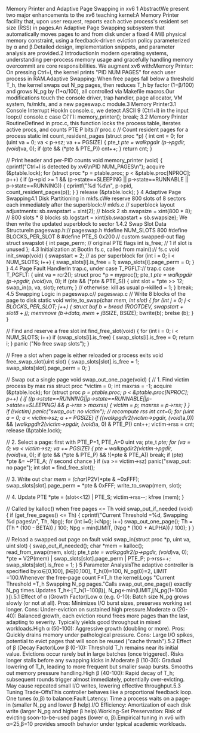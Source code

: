 Memory Printer and Adaptive Page Swapping in xv6 
1 AbstractWe present two major enhancements to the xv6 teaching kernel:A Memory Printer facility that, upon user request, reports each active process's resident set size (RSS) in pages.An Adaptive Page Swapping subsystem that automatically moves pages to and from disk under a fixed 4 MiB physical memory constraint, using a feedback-driven eviction policy parameterized by α and β.Detailed design, implementation snippets, and parameter analysis are provided.2 IntroductionIn modern operating systems, understanding per-process memory usage and gracefully handling memory overcommit are core responsibilities. We augment xv6 with:Memory Printer: On pressing Ctrl+I, the kernel prints "PID NUM PAGES" for each user process in RAM.Adaptive Swapping: When free pages fall below a threshold T_h, the kernel swaps out N_pg pages, then reduces T_h by factor (1−β/100) and grows N_pg by (1+α/100), all controlled via Makefile macros.Our modifications touch the console driver, trap handler, page allocator, VM system, fs/mkfs, and a new pageswap.c module.3 Memory Printer3.1 Console Interrupt HookIn console.c, we detect ASCII 9 (Ctrl+I) in the input loop:// console.c
case C('I'):
memory_printer();
break;
3.2 Memory Printer RoutineDefined in proc.c, this function locks the process table, iterates active procs, and counts PTE P bits:// proc.c
// Count resident pages for a process
static int
count_resident_pages (struct proc *p) {
  int cnt = 0;
  for (uint va = 0; va < p->sz; va += PGSIZE) {
    pte_t *pte = walkpgdir (p->pgdir, (void*)va, 0);
    if (pte && (*pte & PTE_P))
      cnt++;
  }
  return cnt;
}

// Print header and per-PID counts
void
memory_printer (void) {
  cprintf("Ctrl+I is detected by xv6\nPID NUM_PAGES\n");
  acquire (&ptable.lock);
  for (struct proc *p = ptable.proc; p < &ptable.proc[NPROC]; p++) {
    if (p->pid >= 1 && (p->state==SLEEPING || p->state==RUNNABLE || p->state==RUNNING))
    {
      cprintf("%d %d\n", p->pid, count_resident_pages(p));
    }
  }
  release (&ptable.lock);
}
4 Adaptive Page Swapping4.1 Disk Partitioning in mkfs.cWe reserve 800 slots of 8 sectors each immediately after the superblock:// mkfs.c
// superblock layout adjustments:
sb.swapstart = xint(2); // block 2
sb.swapsize = xint(800 * 8); // 800 slots * 8 blocks
sb.logstart = xint(sb.swapstart + sb.swapsize);
We then write the updated superblock to sector 1.4.2 Swap Slot Data StructureIn pageswap.h:// pageswap.h
#define NUM_SLOTS 800
#define BLOCKS_PER_SLOT 8
#define PTE_S 0x200 // custom swapped-out flag
struct swapslot {
  int page_perm; // original PTE flags
  int is_free; // 1 if slot is unused
};
4.3 Initialization at BootIn fs.c, called from main():// fs.c
void
init_swap(void) {
  swapstart = 2; // as per superblock
  for (int i = 0; i < NUM_SLOTS; i++) {
    swap_slots[i].is_free = 1;
    swap_slots[i].page_perm = 0;
  }
}
4.4 Page Fault HandlerIn trap.c, under case T_PGFLT:// trap.c
case T_PGFLT: {
  uint va = rcr2();
  struct proc *p = myproc();
  pte_t *pte = walkpgdir (p->pgdir, (void*)va, 0);
  if (pte && (*pte & PTE_S)) {
    uint slot = *pte >> 12;
    swap_in(p, va, slot);
    return;
  }
  // otherwise: kill as usual
  p->killed = 1;
} break;
4.5 Swapping Logic in pageswap.c// pageswap.c
// Write 8 blocks of the page to disk
static void
write_to_swap(char *mem, int slot) {
  for (int j = 0; j < BLOCKS_PER_SLOT; j++) {
    struct buf *b = bread (ROOTDEV, swapstart + slot*8 + j);
    memmove (b->data, mem + j*BSIZE, BSIZE);
    bwrite(b);
    brelse (b);
  }
}

// Find and reserve a free slot
int
find_free_slot(void) {
  for (int i = 0; i < NUM_SLOTS; i++)
    if (swap_slots[i].is_free) {
      swap_slots[i].is_free = 0;
      return i;
    }
  panic ("No free swap slots");
}

// Free a slot when page is either reloaded or process exits
void
free_swap_slot(uint slot) {
  swap_slots[slot].is_free = 1;
  swap_slots[slot].page_perm = 0;
}

// Swap out a single page
void
swap_out_one_page(void) {
  // 1. Find victim process by max rss
  struct proc *victim = 0; int maxrss = -1;
  acquire (&ptable.lock);
  for (struct proc *p = ptable.proc; p < &ptable.proc[NPROC]; p++) {
    if ((p->state==RUNNING||p->state==RUNNABLE||p->state==SLEEPING) && p->rss > maxrss) {
      victim = p; maxrss = p->rss;
    }
  }
  if (!victim) panic("swap_out: no victim");
  // recompute rss
  int cnt=0;
  for (uint a = 0; a < victim->sz; a += PGSIZE)
    if ((walkpgdir2(victim->pgdir, (void*)a,0)) && (*walkpgdir2(victim->pgdir, (void*)a, 0) & PTE_P))
      cnt++;
  victim->rss = cnt;
  release (&ptable.lock);
  
  // 2. Select a page: first with PTE_P=1, PTE_A=0
  uint va; pte_t *pte;
  for (va = 0; va < victim->sz; va += PGSIZE) {
    pte = walkpgdir2(victim->pgdir, (void*)va, 0);
    if (pte && (*pte & PTE_P) && !(*pte & PTE_A)) break;
    if (pte) *pte &= ~PTE_A; // second chance
  }
  if (va >= victim->sz) panic("swap_out: no page");
  int slot = find_free_slot();
  
  // 3. Write out
  char *mem = (char*)P2V(*pte & ~0xFFF);
  swap_slots[slot].page_perm = *pte & 0xFFF;
  write_to_swap(mem, slot);
  
  // 4. Update PTE
  *pte = (slot<<12) | PTE_S;
  victim->rss--;
  kfree (mem);
}

// Called by kalloc() when free pages <= Th
void
swap_out_if_needed (void) {
  if (get_free_pages() <= Th) {
    cprintf("Current Threshold =%d, Swapping %d pages\n", Th, Npg);
    for (int i=0; i<Npg; i++) swap_out_one_page();
    Th = (Th * (100 - BETA)) / 100;
    Npg = min(LIMIT, (Npg * (100 + ALPHA)) / 100);
  }
}

// Reload a swapped out page on fault
void
swap_in(struct proc *p, uint va, uint slot) {
  swap_out_if_needed();
  char *mem = kalloc();
  read_from_swap(mem, slot);
  pte_t *pte = walkpgdir2(p->pgdir, (void*)va, 0);
  *pte = V2P(mem) | swap_slots[slot].page_perm | PTE_P;
  p->rss++;
  swap_slots[slot].is_free = 1;
}
5 Parameter AnalysisThe adaptive controller is specified by:α∈[0,100], β∈[0,100], T_h(0)=100, N_pg(0)=2, LIMIT =100.Whenever the free-page count F≤T_h the kernel:Logs "Current Threshold =T_h Swapping N_pg pages."Calls swap_out_one_page() exactly N_pg times.Updates T_h←⌊T_h(1−100β​)⌋, N_pg←min(LIMIT,⌊N_pg(1+100α​)⌋).5.1 Effect of α (Growth Factor)Low α (e.g. 0-10): Batch size N_pg grows slowly (or not at all). Pros: Minimizes I/O burst sizes, preserves working set longer. Cons: Under-eviction on sustained high pressure.Moderate α (20-40): Balanced growth, each eviction round frees more pages than the last, adapting to severity. Typically yields good throughput in mixed workloads.High α (50-100): Aggressive growth (doubling or more). Pros: Quickly drains memory under pathological pressure. Cons: Large I/O spikes, potential to evict pages that will soon be reused ("cache thrash").5.2 Effect of β (Decay Factor)Low β (0-10): Threshold T_h remains near its initial value. Evictions occur rarely but in large batches (once triggered). Risks longer stalls before any swapping kicks in.Moderate β (10-30): Gradual lowering of T_h, leading to more frequent but smaller swap bursts. Smooths out memory pressure handling.High β (40-100): Rapid decay of T_h; subsequent rounds trigger almost immediately, potentially over-evicting. May cause repeated small I/O writes, lowering effective throughput.5.3 Tuning Trade-OffsThis controller behaves like a proportional feedback loop. One tunes (α,β) to balance:Fault Latency: Time a process waits on a page-in (smaller N_pg and lower β help).I/O Efficiency: Amortization of each disk write (larger N_pg and higher β help).Working-Set Preservation: Risk of evicting soon-to-be-used pages (lower α, β).Empirical tuning in xv6 with α=25,β=10 provides smooth behavior under typical academic workloads.